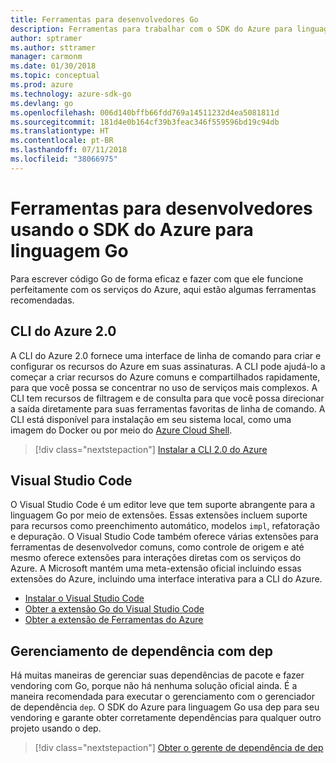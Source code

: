 ```yaml
---
title: Ferramentas para desenvolvedores Go
description: Ferramentas para trabalhar com o SDK do Azure para linguagem Go e serviços do Azure
author: sptramer
ms.author: sttramer
manager: carmonm
ms.date: 01/30/2018
ms.topic: conceptual
ms.prod: azure
ms.technology: azure-sdk-go
ms.devlang: go
ms.openlocfilehash: 006d140bffb66fdd769a14511232d4ea5081811d
ms.sourcegitcommit: 181d4e0b164cf39b3feac346f559596bd19c94db
ms.translationtype: HT
ms.contentlocale: pt-BR
ms.lasthandoff: 07/11/2018
ms.locfileid: "38066975"
---
```

# <a name="tools-for-developers-using-the-azure-sdk-for-go"></a>Ferramentas para desenvolvedores usando o SDK do Azure para linguagem Go

Para escrever código Go de forma eficaz e fazer com que ele funcione perfeitamente com os serviços do Azure, aqui estão algumas ferramentas recomendadas.

## <a name="azure-cli-20"></a>CLI do Azure 2.0

A CLI do Azure 2.0 fornece uma interface de linha de comando para criar e configurar os recursos do Azure em suas assinaturas. A CLI pode ajudá-lo a começar a criar recursos do Azure comuns e compartilhados rapidamente, para que você possa se concentrar no uso de serviços mais complexos. A CLI tem recursos de filtragem e de consulta para que você possa direcionar a saída diretamente para suas ferramentas favoritas de linha de comando. A CLI está disponível para instalação em seu sistema local, como uma imagem do Docker ou por meio do [Azure Cloud Shell](https://docs.microsoft.com/azure/cloud-shell/overview).

> [!div class="nextstepaction"]
> [Instalar a CLI 2.0 do Azure](/cli/azure/install-azure-cli)

## <a name="visual-studio-code"></a>Visual Studio Code

O Visual Studio Code é um editor leve que tem suporte abrangente para a linguagem Go por meio de extensões. Essas extensões incluem suporte para recursos como preenchimento automático, modelos `impl`, refatoração e depuração. O Visual Studio Code também oferece várias extensões para ferramentas de desenvolvedor comuns, como controle de origem e até mesmo oferece extensões para interações diretas com os serviços do Azure. A Microsoft mantém uma meta-extensão oficial incluindo essas extensões do Azure, incluindo uma interface interativa para a CLI do Azure.

* [Instalar o Visual Studio Code](https://code.visualstudio.com/Download)
* [Obter a extensão Go do Visual Studio Code](https://code.visualstudio.com/docs/languages/go)
* [Obter a extensão de Ferramentas do Azure](https://marketplace.visualstudio.com/items?itemName=ms-vscode.vscode-azureextensionpack)

## <a name="dependency-management-with-dep"></a>Gerenciamento de dependência com dep

Há muitas maneiras de gerenciar suas dependências de pacote e fazer vendoring com Go, porque não há nenhuma solução oficial ainda. É a maneira recomendada para executar o gerenciamento com o gerenciador de dependência `dep`. O SDK do Azure para linguagem Go usa dep para seu vendoring e garante obter corretamente dependências para qualquer outro projeto usando o dep.

> [!div class="nextstepaction"]
> [Obter o gerente de dependência de dep](https://github.com/golang/dep)
